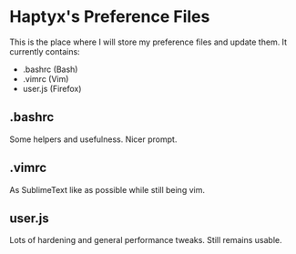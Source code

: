 # Haptyx's Preference Files
This is the place where I will store my preference files and update them. It currently contains:

- .bashrc (Bash)
- .vimrc (Vim)
- user.js (Firefox)

## .bashrc
Some helpers and usefulness. Nicer prompt.
## .vimrc
As SublimeText like as possible while still being vim.
## user.js
Lots of hardening and general performance tweaks. Still remains usable.
